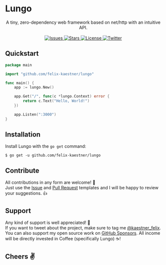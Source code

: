 # Lungo

<p align="center">
    <span>A tiny, zero-dependency web framework based on net/http with an intuitive API.</span>
    <br><br>
    <a href="https://github.com/felix-kaestner/lungo/issues">
        <img alt="Issues" src="https://img.shields.io/github/issues/felix-kaestner/lungo?color=29b6f6&style=flat-square">
    </a>
    <a href="https://github.com/felix-kaestner/lungo/stargazers">
        <img alt="Stars" src="https://img.shields.io/github/stars/felix-kaestner/lungo?color=29b6f6&style=flat-square">
    </a>
    <a href="https://github.com/felix-kaestner/lungo/blob/main/LICENSE">
        <img alt="License" src="https://img.shields.io/github/license/felix-kaestner/lungo?color=29b6f6&style=flat-square">
    </a>
    <a href="https://twitter.com/kaestner_felix">
        <img alt="Twitter" src="https://img.shields.io/badge/twitter-@kaestner_felix-29b6f6?style=flat-square">
    </a>
</p>

## Quickstart

```go
package main

import "github.com/felix-kaestner/lungo"

func main() {
    app := lungo.New()

    app.Get("/", func(c *lungo.Context) error {
        return c.Text("Hello, World!")
    })

    app.Listen(":3000")
}
```

##  Installation

Install Lungo with the `go get` command:

```
$ go get -u github.com/felix-kaestner/lungo
```

## Contribute

All contributions in any form are welcome! 🙌  
Just use the [Issue](.github/ISSUE_TEMPLATE) and [Pull Request](.github/PULL_REQUEST_TEMPLATE) templates and 
I will be happy to review your suggestions. 👍

## Support

Any kind of support is well appreciated! 👏  
If you want to tweet about the project, make sure to tag me [@kaestner_felix](https://twitter.com/kaestner_felix). You can also support my open source work on [GitHub Sponsors](https://github.com/sponsors/felix-kaestner). All income will be directly invested in Coffee (specifically Lungo) ☕!

## Cheers ✌
